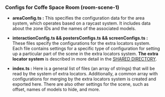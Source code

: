 ### Configs for Coffe Space Room (room-scene-1)

- **areaConfig.ts :**
  This specifies the configuration data for the area system, which operates based on a raycast system.
  It includes data about the zone IDs and the names of the associated models.

- **interactionConfig.ts && postersConfigs.ts && screenConfigs.ts :**
  These files specify the configurations for the extra locators system. Each file contains settings for
  a specific type of configuration for setting up a particular part of the scene in the extra locators system.
  **The extra locator system** is described in more detail in the [SHARED DIRECTORY](/shared/scripts/README.md).

- **index.ts :**
  Here is a general list of files (an array of strings) that will be read by the system of extra locators.
  Additionally, a common array with configurations for merging by the extra locators system is created and
  exported here. There are also other settings for the scene, such as offset, names of models to hide,
  and more.
